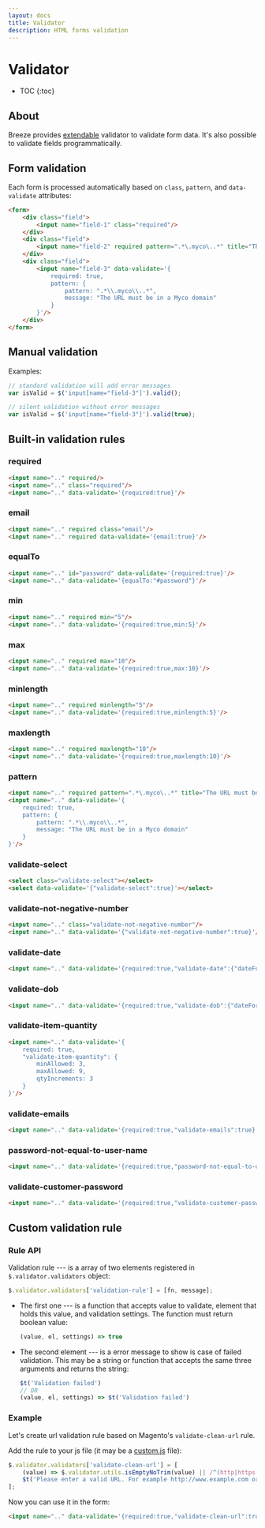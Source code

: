 ```yaml
---
layout: docs
title: Validator
description: HTML forms validation
---
```


# Validator

* TOC
{:toc}

## About

Breeze provides [extendable](#custom-validation-rule) validator to validate 
form data. It's also possible to validate fields programmatically.

## Form validation

Each form is processed automatically based on `class`, `pattern`, and 
`data-validate` attributes:

```html
<form>
    <div class="field">
        <input name="field-1" class="required"/>
    </div>
    <div class="field">
        <input name="field-2" required pattern=".*\.myco\..*" title="The URL must be in a Myco domain"/>
    </div>
    <div class="field">
        <input name="field-3" data-validate='{
            required: true,
            pattern: {
                pattern: ".*\\.myco\\..*",
                message: "The URL must be in a Myco domain"
            }
        }'/>
    </div>
</form>
```

## Manual validation

Examples:

```js
// standard validation will add error messages
var isValid = $('input[name="field-3"]').valid();

// silent validation without error messages
var isValid = $('input[name="field-3"]').valid(true);
```

## Built-in validation rules

### required

```html
<input name=".." required/>
<input name=".." class="required"/>
<input name=".." data-validate='{required:true}'/>
```

### email

```html
<input name=".." required class="email"/>
<input name=".." required data-validate='{email:true}'/>
```

### equalTo

```html
<input name=".." id="password" data-validate='{required:true}'/>
<input name=".." data-validate='{equalTo:"#password"}'/>
```

### min

```html
<input name=".." required min="5"/>
<input name=".." data-validate='{required:true,min:5}'/>
```

### max

```html
<input name=".." required max="10"/>
<input name=".." data-validate='{required:true,max:10}'/>
```

### minlength

```html
<input name=".." required minlength="5"/>
<input name=".." data-validate='{required:true,minlength:5}'/>
```

### maxlength

```html
<input name=".." required maxlength="10"/>
<input name=".." data-validate='{required:true,maxlength:10}'/>
```

### pattern

```html
<input name=".." required pattern=".*\.myco\..*" title="The URL must be in a Myco domain" />
<input name=".." data-validate='{
    required: true,
    pattern: {
        pattern: ".*\\.myco\\..*",
        message: "The URL must be in a Myco domain"
    }
}'/>
```

### validate-select

```html
<select class="validate-select"></select>
<select data-validate='{"validate-select":true}'></select>
```

### validate-not-negative-number

```html
<input name=".." class="validate-not-negative-number"/>
<input name=".." data-validate='{"validate-not-negative-number":true}'/>
```

### validate-date

```html
<input name=".." data-validate='{required:true,"validate-date":{"dateFormat":"M\/dd\/y"}'/>
```

### validate-dob

```html
<input name=".." data-validate='{required:true,"validate-dob":{"dateFormat":"M\/dd\/y"}'/>
```

### validate-item-quantity

```html
<input name=".." data-validate='{
    required: true,
    "validate-item-quantity": {
        minAllowed: 3,
        maxAllowed: 9,
        qtyIncrements: 3
    }
}'/>
```

### validate-emails

```html
<input name=".." data-validate='{required:true,"validate-emails":true}'/>
```

### password-not-equal-to-user-name

```html
<input name=".." data-validate='{required:true,"password-not-equal-to-user-name":"username"}'/>
```

### validate-customer-password

```html
<input name=".." data-validate='{required:true,"validate-customer-password":true}'/>
```

## Custom validation rule

### Rule API

Validation rule --- is a array of two elements registered in `$.validator.validators` 
object: 

```js
$.validator.validators['validation-rule'] = [fn, message];
```

 -  The first one --- is a function that accepts value to validate, element that 
    holds this value, and validation settings. The function must return boolean value:

    ```js
    (value, el, settings) => true
    ```

 -  The second element --- is a error message to show is case of failed validation.
    This may be a string or function that accepts the same three arguments and returns
    the string:

    ```js
    $t('Validation failed')
    // OR
    (value, el, settings) => $t('Validation failed')
    ```

### Example

Let's create url validation rule based on Magento's `validate-clean-url` rule.

Add the rule to your js file (it may be a [custom.js](custom-javascript) file):

```js
$.validator.validators['validate-clean-url'] = [
    (value) => $.validator.utils.isEmptyNoTrim(value) || /^(http|https|ftp):\/\/(([A-Z0-9][A-Z0-9_-]*)(\.[A-Z0-9][A-Z0-9_-]*)+.(com|org|net|dk|at|us|tv|info|uk|co.uk|biz|se)$)(:(\d+))?\/?/i.test(value) || /^(www)((\.[A-Z0-9][A-Z0-9_-]*)+.(com|org|net|dk|at|us|tv|info|uk|co.uk|biz|se)$)(:(\d+))?\/?/i.test(value),
    $t('Please enter a valid URL. For example http://www.example.com or www.example.com.')
];
```

Now you can use it in the form:

```html
<input name=".." data-validate='{required:true,"validate-clean-url":true}'/>
```
